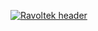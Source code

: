 [![Ravoltek header](https://images2.alphacoders.com/971/thumbbig-971586.webp)](https://images2.alphacoders.com/971/thumbbig-971586.webp)
